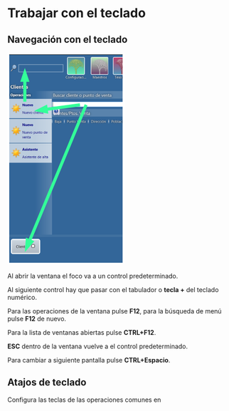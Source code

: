 
# Trabajar con el teclado

## Navegación con el teclado

![](teclado.png)

Al abrir la ventana el foco va a un control predeterminado.

Al siguiente control hay que pasar con el tabulador o **tecla +** del teclado numérico.

Para las operaciones de la ventana pulse **F12**, para la búsqueda de menú pulse **F12** de nuevo.

Para la lista de ventanas abiertas pulse **CTRL+F12**.

**ESC** dentro de la ventana vuelve a el control predeterminado.

Para cambiar a siguiente pantalla pulse **CTRL+Espacio**.

## Atajos de teclado

Configura las teclas de las operaciones comunes en [](../views/Ribera2.Shell.Views.ThemeConfigView)
